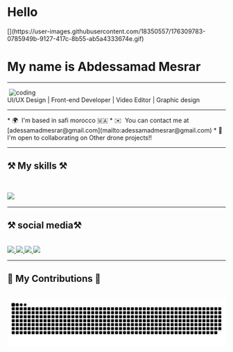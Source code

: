 <h1><b>Hello</b> </h1>[](https://user-images.githubusercontent.com/18350557/176309783-0785949b-9127-417c-8b55-ab5a4333674e.gif)<h1><b>My name is Abdessamad Mesrar</b> </h1>

 <hr/>
  <img  width="500px" align="right" alt="coding" src="https://github.com/user-attachments/assets/a4ca570f-88d1-4d5f-a4bf-28216fd9d044">

UI/UX Design | Front-end Developer | Video Editor | Graphic design 
 <hr/>
 * 🌍  I'm based in safi morocco 🇲🇦
* ✉️  You can contact me at [adessamadmesrar@gmail.com](mailto:adessamadmesrar@gmail.com)
* 🤝  I'm open to collaborating on Other drone projects!!

 <hr/>

<h2 >⚒️ My skills ⚒️</h2>
<br/>
<p align="">
  <a href="https://go-skill-icons.vercel.app/">
    <img src="https://go-skill-icons.vercel.app/api/icons?i=html,css,bootstrap,tailwind,javascript,typescript,jquery,react,redux,nextjs,mysql,git,github,wordpress,figma,illustrator,indesign,canva,premiere,photoshop,miro,webflow",flutter&perline=5" />
  </a>
</p>
 <hr/>
<h2 >⚒️ social media⚒️</h2>
<br/>
 <a href="https://www.instagram.com/abdessamad.mesrar__02/">
    <img src="https://go-skill-icons.vercel.app/api/icons?i=instagram",flutter&perline=6" />
  </a>
 <a href="https://www.linkedin.com/in/abdessamad-mesrar/">
    <img src="https://go-skill-icons.vercel.app/api/icons?i=linkedin",flutter&perline=6" />
  </a>
   <a href="https://x.com/ABDESSAMAD51194">
    <img src="https://go-skill-icons.vercel.app/api/icons?i=twitter",flutter&perline=6" />
  </a>
  <a href="https://www.behance.net/e4a323df">
    <img src="https://go-skill-icons.vercel.app/api/icons?i=behance",flutter&perline=6" />
  </a>
  
<div >
   <hr/>

  <h2>🐍 My Contributions 🐍</h2>
  <br>
  <img alt="snake eating my contributions" src="https://raw.githubusercontent.com/salesp07/salesp07/output/github-contribution-grid-snake.svg" />
  
  <br/><br/><br/>
</div>
